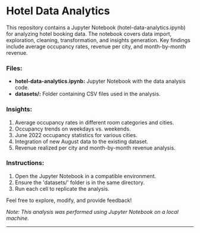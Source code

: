 # Hotel Data Analytics

This repository contains a Jupyter Notebook (hotel-data-analytics.ipynb) for analyzing hotel booking data. The notebook covers data import, exploration, cleaning, transformation, and insights generation. Key findings include average occupancy rates, revenue per city, and month-by-month revenue. 

### Files:
- **hotel-data-analytics.ipynb:** Jupyter Notebook with the data analysis code.
- **datasets/:** Folder containing CSV files used in the analysis.

### Insights:
1. Average occupancy rates in different room categories and cities.
2. Occupancy trends on weekdays vs. weekends.
3. June 2022 occupancy statistics for various cities.
4. Integration of new August data to the existing dataset.
5. Revenue realized per city and month-by-month revenue analysis.

### Instructions:
1. Open the Jupyter Notebook in a compatible environment.
2. Ensure the 'datasets/' folder is in the same directory.
3. Run each cell to replicate the analysis.

Feel free to explore, modify, and provide feedback!

*Note: This analysis was performed using Jupyter Notebook on a local machine.*

---
